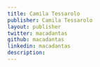 ```yaml
---
title: Camila Tessarolo
publisher: Camila Tessarolo
layout: publisher
twitter: macadantas
github: macadantas
linkedin: macadantas
description:
---
```

